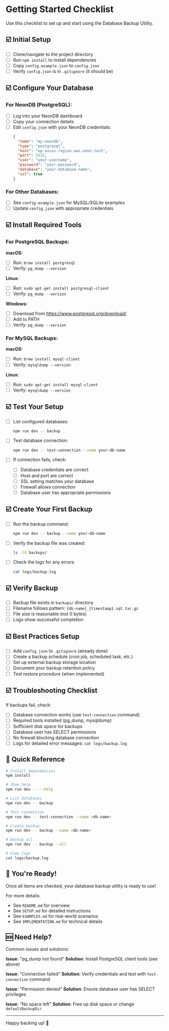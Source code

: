 # Getting Started Checklist

Use this checklist to set up and start using the Database Backup Utility.

## ☑️ Initial Setup

- [ ] Clone/navigate to the project directory
- [ ] Run `npm install` to install dependencies
- [ ] Copy `config.example.json` to `config.json`
- [ ] Verify `config.json` is in `.gitignore` (it should be)

## ☑️ Configure Your Database

### For NeonDB (PostgreSQL):

- [ ] Log into your NeonDB dashboard
- [ ] Copy your connection details
- [ ] Edit `config.json` with your NeonDB credentials:
  ```json
  {
    "name": "my-neondb",
    "type": "postgresql",
    "host": "ep-xxxxx.region.aws.neon.tech",
    "port": 5432,
    "user": "your-username",
    "password": "your-password",
    "database": "your-database-name",
    "ssl": true
  }
  ```

### For Other Databases:

- [ ] See `config.example.json` for MySQL/SQLite examples
- [ ] Update `config.json` with appropriate credentials

## ☑️ Install Required Tools

### For PostgreSQL Backups:

**macOS:**
- [ ] Run: `brew install postgresql`
- [ ] Verify: `pg_dump --version`

**Linux:**
- [ ] Run: `sudo apt-get install postgresql-client`
- [ ] Verify: `pg_dump --version`

**Windows:**
- [ ] Download from https://www.postgresql.org/download/
- [ ] Add to PATH
- [ ] Verify: `pg_dump --version`

### For MySQL Backups:

**macOS:**
- [ ] Run: `brew install mysql-client`
- [ ] Verify: `mysqldump --version`

**Linux:**
- [ ] Run: `sudo apt-get install mysql-client`
- [ ] Verify: `mysqldump --version`

## ☑️ Test Your Setup

- [ ] List configured databases:
  ```bash
  npm run dev -- backup
  ```

- [ ] Test database connection:
  ```bash
  npm run dev -- test-connection --name your-db-name
  ```

- [ ] If connection fails, check:
  - [ ] Database credentials are correct
  - [ ] Host and port are correct
  - [ ] SSL setting matches your database
  - [ ] Firewall allows connection
  - [ ] Database user has appropriate permissions

## ☑️ Create Your First Backup

- [ ] Run the backup command:
  ```bash
  npm run dev -- backup --name your-db-name
  ```

- [ ] Verify the backup file was created:
  ```bash
  ls -lh backups/
  ```

- [ ] Check the logs for any errors:
  ```bash
  cat logs/backup.log
  ```

## ☑️ Verify Backup

- [ ] Backup file exists in `backups/` directory
- [ ] Filename follows pattern: `{db-name}_{timestamp}.sql.tar.gz`
- [ ] File size is reasonable (not 0 bytes)
- [ ] Logs show successful completion

## ☑️ Best Practices Setup

- [ ] Add `config.json` to `.gitignore` (already done)
- [ ] Create a backup schedule (cron job, scheduled task, etc.)
- [ ] Set up external backup storage location
- [ ] Document your backup retention policy
- [ ] Test restore procedure (when implemented)

## ☑️ Troubleshooting Checklist

If backups fail, check:

- [ ] Database connection works (use `test-connection` command)
- [ ] Required tools installed (pg_dump, mysqldump)
- [ ] Sufficient disk space for backups
- [ ] Database user has SELECT permissions
- [ ] No firewall blocking database connection
- [ ] Logs for detailed error messages: `cat logs/backup.log`

## 📝 Quick Reference

```bash
# Install dependencies
npm install

# Show help
npm run dev -- --help

# List databases
npm run dev -- backup

# Test connection
npm run dev -- test-connection --name <db-name>

# Create backup
npm run dev -- backup --name <db-name>

# Backup all
npm run dev -- backup --all

# View logs
cat logs/backup.log
```

## 🎯 You're Ready!

Once all items are checked, your database backup utility is ready to use!

For more details:
- See `README.md` for overview
- See `SETUP.md` for detailed instructions
- See `EXAMPLES.md` for real-world scenarios
- See `IMPLEMENTATION.md` for technical details

## 🆘 Need Help?

Common issues and solutions:

**Issue**: "pg_dump not found"
**Solution**: Install PostgreSQL client tools (see above)

**Issue**: "Connection failed"
**Solution**: Verify credentials and test with `test-connection` command

**Issue**: "Permission denied"
**Solution**: Ensure database user has SELECT privileges

**Issue**: "No space left"
**Solution**: Free up disk space or change `defaultBackupDir`

---

Happy backing up! 🎉
